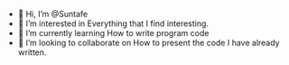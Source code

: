 - 👋 Hi, I’m @Suntafe
- 👀 I’m interested in Everything that I find interesting.
- 🌱 I’m currently learning How to write program code 
- 💞️ I’m looking to collaborate on How to present the code I have already written.


<!---
Suntafe/Suntafe is a ✨ special ✨ repository because its `README.md` (this file) appears on your GitHub profile.
You can click the Preview link to take a look at your changes.
--->

